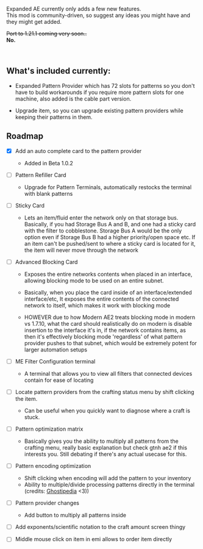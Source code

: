 Expanded AE currently only adds a few new features.  
This mod is community-driven, so suggest any ideas you might have and they might get added.

~~Port to 1.21.1 coming very soon..~~ <br />
**No.**

 

## What's included currently:

- Expanded Pattern Provider which has 72 slots for patterns so you don't have to build workarounds if you require more pattern slots for one machine, also added is the cable part version.

- Upgrade item, so you can upgrade existing pattern providers while keeping their patterns in them.

## Roadmap
- [x] Add an auto complete card to the pattern provider
  - Added in Beta 1.0.2
- [ ] Pattern Refiller Card 
  - Upgrade for Pattern Terminals, automatically restocks the terminal with blank patterns
- [ ] Sticky Card
  - Lets an item/fluid enter the network only on that storage bus.
Basically, if you had Storage Bus A and B, and one had a sticky card with the filter to cobblestone. Storage Bus A would be the only option even if Storage Bus B had a higher priority/open space etc. If an item can't be pushed/sent to where a sticky card is located for it, the item will never move through the network
- [ ] Advanced Blocking Card
  - Exposes the entire networks contents when placed in an interface, allowing blocking mode to be used on an entire subnet.
  
  - Basically, when you place the card inside of an interface/extended interface/etc, It exposes the entire contents of the connected network to itself, which makes it work with blocking mode
  
  - HOWEVER due to how Modern AE2 treats blocking mode in modern vs 1.7.10, what the card should realistically do on modern is disable insertion to the interface it's in, if the network contains items, as then it's effectively blocking mode 'regardless' of what pattern   provider pushes to that subnet, which would be extremely potent for larger automation setups
- [ ] ME Filter Configuration terminal
  - A terminal that allows you to view all filters that connected devices contain for ease of locating

- [ ] Locate pattern providers from the crafting status menu by shift clicking the item.
  - Can be useful when you quickly want to diagnose where a craft is stuck.

- [ ] Pattern optimization matrix
  - Basically gives you the ability to multiply all patterns from the crafting menu, really basic explanation but check gtnh ae2 if this interests you. Still debating if there's any actual usecase for this.
     
- [ ] Pattern encoding optimization
  - Shift clicking when encoding will add the pattern to your inventory
  - Ability to multiple/divide processing patterns directly in the terminal (credits: [Ghostipedia](https://github.com/Ghostipedia) <3))
- [ ] Pattern provider changes
  - Add button to multiply all patterns inside
- [ ] Add exponents/scientific notation to the craft amount screen thingy
- [ ] Middle mouse click on item in emi allows to order item directly
